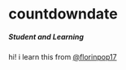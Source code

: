 # countdowndate
<h5>Student and Learning</h5>
hi! i learn this from <a href="https://github.com/florinpop17">@florinpop17</a>
